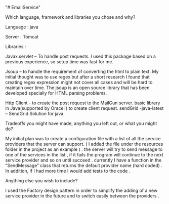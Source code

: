 "# EmailService" 

Which   language,   framework   and   libraries   you   chose   and   why?

Language : java 

Server : Tomcat

Libraries :

Javax.servlet – To handle post requests. I used this package based on a previous experience, so setup time was fast for me. 

Jsoup – to handle the requirement of converting the html to plain text. 
My initial thought was to use regex but after a short research I found that creating regex expression might not cover all cases and will be hard to maintain over time. The jsoup is an open source library that has been developed specially for HTML parsing problems.  

Http Client - to create the post request to the MailGun server. basic library in Java(supported by Oracel ) to create client request.
sendGrid -java-latest – SendGrid Solution for java.
    
Tradeoffs   you   might   have   made,   anything   you   left   out,   or   what   you   might   do? 

My initial plan was to create a configuration file with a list of all the service providers that the server can support. ( I added the file under the resources folder in the project as an example ) .
the server will try to send message to one of the services in the list  , if it fails the program will continue to the next service provider and so on until succeed .
currently I have a function in the “SendMessage”  class that returns the default provider name (hard coded)  .  
In addition, if I had more time I would add tests to the code . 

Anything   else   you   wish   to   include?

 I used the Factory design pattern in order to simplify the adding of a new service provider in the future
and to switch easily between the providers .



 

